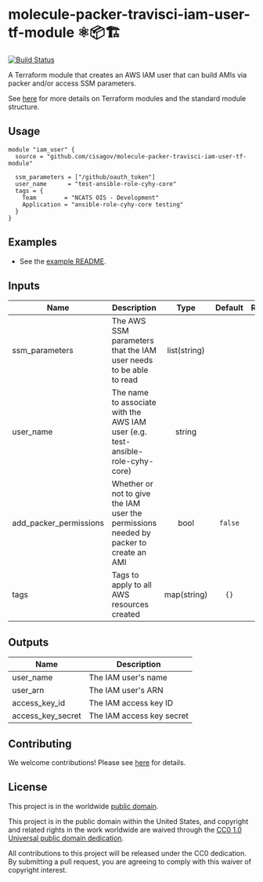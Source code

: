# molecule-packer-travisci-iam-user-tf-module ⚛️📦🏗 #

[![Build Status](https://travis-ci.com/cisagov/molecule-packer-travisci-iam-user-tf-module.svg?branch=develop)](https://travis-ci.com/cisagov/molecule-packer-travisci-iam-user-tf-module)

A Terraform module that creates an AWS IAM user that can build AMIs via
packer and/or access SSM parameters.

See [here](https://www.terraform.io/docs/modules/index.html) for more
details on Terraform modules and the standard module structure.

## Usage ##

```hcl
module "iam_user" {
  source = "github.com/cisagov/molecule-packer-travisci-iam-user-tf-module"

  ssm_parameters = ["/github/oauth_token"]
  user_name      = "test-ansible-role-cyhy-core"
  tags = {
    Team        = "NCATS OIS - Development"
    Application = "ansible-role-cyhy-core testing"
  }
}
```

## Examples ##

* See the [example README](examples/README.md).

## Inputs ##

| Name | Description | Type | Default | Required |
|------|-------------|:----:|:-------:|:--------:|
| ssm_parameters | The AWS SSM parameters that the IAM user needs to be able to read | list(string) | | yes |
| user_name | The name to associate with the AWS IAM user (e.g. test-ansible-role-cyhy-core) | string | | yes |
| add_packer_permissions | Whether or not to give the IAM user the permissions needed by packer to create an AMI | bool | `false` | no |
| tags | Tags to apply to all AWS resources created | map(string) | `{}` | no |

## Outputs ##

| Name | Description |
|------|-------------|
| user_name | The IAM user's name |
| user_arn | The IAM user's ARN |
| access_key_id | The IAM access key ID |
| access_key_secret | The IAM access key secret |

## Contributing ##

We welcome contributions!  Please see [here](CONTRIBUTING.md) for
details.

## License ##

This project is in the worldwide [public domain](LICENSE).

This project is in the public domain within the United States, and
copyright and related rights in the work worldwide are waived through
the [CC0 1.0 Universal public domain
dedication](https://creativecommons.org/publicdomain/zero/1.0/).

All contributions to this project will be released under the CC0
dedication. By submitting a pull request, you are agreeing to comply
with this waiver of copyright interest.
